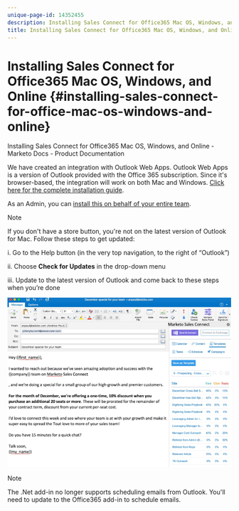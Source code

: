 ```yaml
---
unique-page-id: 14352455
description: Installing Sales Connect for Office365 Mac OS, Windows, and Online - Marketo Docs - Product Documentation
title: Installing Sales Connect for Office365 Mac OS, Windows, and Online
---
```


# Installing Sales Connect for Office365 Mac OS, Windows, and Online {#installing-sales-connect-for-office-mac-os-windows-and-online}

Installing Sales Connect for Office365 Mac OS, Windows, and Online - Marketo Docs - Product Documentation

We have created an integration with Outlook Web Apps. Outlook Web Apps is a version of Outlook provided with the Office 365 subscription. Since it's browser-based, the integration will work on both Mac and Windows. [Click here for the complete installation guide](http://s3.amazonaws.com/tout-user-store/outlook-mac/assets/install_tout_add-in_outlook_mac.pdf).

As an Admin, you can [install this on behalf of your entire team](http://docs.microsoft.com/en-us/office365/admin/manage/manage-deployment-of-add-ins?view=o365-worldwide).

>[!NOTE]
>
>If you don't have a store button, you're not on the latest version of Outlook for Mac. Follow these steps to get updated:
>
>i. Go to the Help button (in the very top navigation, to the right of “Outlook”)
>
>ii. Choose **Check for Updates** in the drop-down menu
>
>iii. Update to the latest version of Outlook and come back to these steps when you’re done

![](assets/one.png)

>[!NOTE]
>
>The .Net add-in no longer supports scheduling emails from Outlook. You'll need to update to the Office365 add-in to schedule emails.

